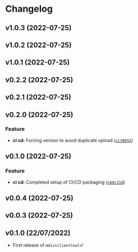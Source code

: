 # Changelog

<!--next-version-placeholder-->

## v1.0.3 (2022-07-25)


## v1.0.2 (2022-07-25)


## v1.0.1 (2022-07-25)


## v0.2.2 (2022-07-25)


## v0.2.1 (2022-07-25)


## v0.2.0 (2022-07-25)
### Feature
* **ci cd:** Forcing version to avoid duplicate upload ([`cc39b55`](https://github.com/gbrrestoration/mds-is-client-tools/commit/cc39b55d354accce0e826dbe52c9244f7a75eb5b))

## v0.1.0 (2022-07-25)
### Feature
* **ci cd:** Completed setup of CI/CD packaging ([`c68c15d`](https://github.com/gbrrestoration/mds-is-client-tools/commit/c68c15dd58622df9ffee330623daae4b4fa968a7))

## v0.0.4 (2022-07-25)


## v0.0.3 (2022-07-25)


## v0.1.0 (22/07/2022)

- First release of `mdsisclienttools`!